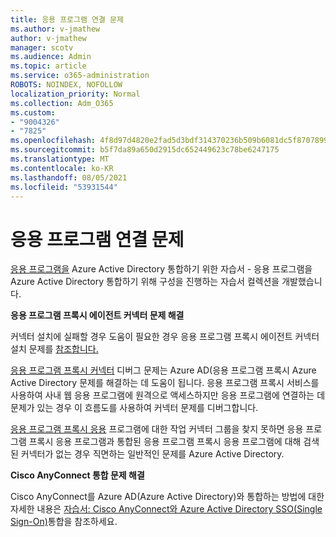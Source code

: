 ```yaml
---
title: 응용 프로그램 연결 문제
ms.author: v-jmathew
author: v-jmathew
manager: scotv
ms.audience: Admin
ms.topic: article
ms.service: o365-administration
ROBOTS: NOINDEX, NOFOLLOW
localization_priority: Normal
ms.collection: Adm_O365
ms.custom:
- "9004326"
- "7825"
ms.openlocfilehash: 4f8d97d4820e2fad5d3bdf314370236b509b6081dc5f87078995282e72da0c18
ms.sourcegitcommit: b5f7da89a650d2915dc652449623c78be6247175
ms.translationtype: MT
ms.contentlocale: ko-KR
ms.lasthandoff: 08/05/2021
ms.locfileid: "53931544"
---
```

# <a name="application-connection-issues"></a>응용 프로그램 연결 문제

[응용 프로그램을](https://docs.microsoft.com/azure/active-directory/saas-apps/tutorial-list) Azure Active Directory 통합하기 위한 자습서 - 응용 프로그램을 Azure Active Directory 통합하기 위해 구성을 진행하는 자습서 컬렉션을 개발했습니다.

**응용 프로그램 프록시 에이전트 커넥터 문제 해결**

커넥터 설치에 실패할 경우 도움이 필요한 경우 응용 프로그램 프록시 에이전트 커넥터 설치 문제를 [참조합니다.](https://docs.microsoft.com/azure/active-directory/manage-apps/application-proxy-connector-installation-problem)

[응용 프로그램 프록시 커넥터](https://docs.microsoft.com/azure/active-directory/manage-apps/application-proxy-debug-connectors) 디버그 문제는 Azure AD(응용 프로그램 프록시 Azure Active Directory 문제를 해결하는 데 도움이 됩니다. 응용 프로그램 프록시 서비스를 사용하여 사내 웹 응용 프로그램에 원격으로 액세스하지만 응용 프로그램에 연결하는 데 문제가 있는 경우 이 흐름도를 사용하여 커넥터 문제를 디버그합니다.

[응용 프로그램 프록시 응용](https://docs.microsoft.com/azure/active-directory/manage-apps/application-proxy-connectivity-no-working-connector) 프로그램에 대한 작업 커넥터 그룹을 찾지 못하면 응용 프로그램 프록시 응용 프로그램과 통합된 응용 프로그램 프록시 응용 프로그램에 대해 검색된 커넥터가 없는 경우 직면하는 일반적인 문제를 Azure Active Directory.

**Cisco AnyConnect 통합 문제 해결**

Cisco AnyConnect를 Azure AD(Azure Active Directory)와 통합하는 방법에 대한 자세한 내용은 [자습서: Cisco AnyConnect와 Azure Active Directory SSO(Single Sign-On)](https://docs.microsoft.com/azure/active-directory/saas-apps/cisco-anyconnect)통합을 참조하세요.
